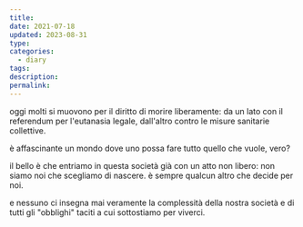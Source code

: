```yaml
---
title: 
date: 2021-07-18
updated: 2023-08-31
type: 
categories:
  - diary
tags: 
description: 
permalink: 
---
```

oggi molti si muovono per il diritto di morire liberamente: da un lato con il referendum per l'eutanasia legale, dall'altro contro le misure sanitarie collettive.

  

è affascinante un mondo dove uno possa fare tutto quello che vuole, vero?

il bello è che entriamo in questa società già con un atto non libero: non siamo noi che scegliamo di nascere. è sempre qualcun altro che decide per noi.

e nessuno ci insegna mai veramente la complessità della nostra società e di tutti gli "obblighi" taciti a cui sottostiamo per viverci.